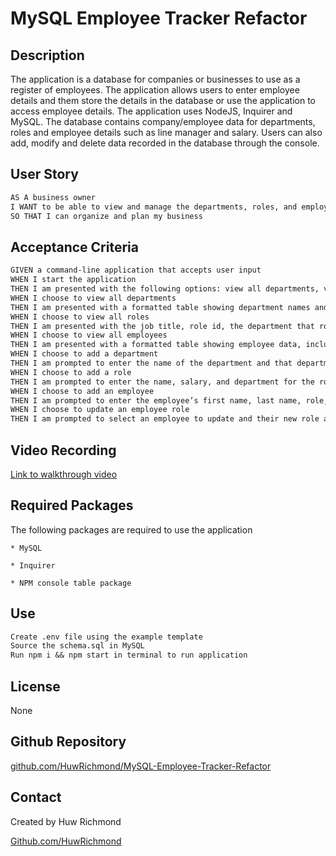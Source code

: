 # MySQL Employee Tracker Refactor

## Description

The application is a database for companies or businesses to use as a register of employees. The application allows users to enter employee details and them store the details in the database or use the application to access employee details. The application uses NodeJS, Inquirer and MySQL. The database contains company/employee data for departments, roles and employee details such as line manager and salary. Users can also add, modify and delete data recorded in the database through the console.

## User Story

```md
AS A business owner
I WANT to be able to view and manage the departments, roles, and employees in my company
SO THAT I can organize and plan my business
```

## Acceptance Criteria

```md
GIVEN a command-line application that accepts user input
WHEN I start the application
THEN I am presented with the following options: view all departments, view all roles, view all employees, add a department, add a role, add an employee, and update an employee role
WHEN I choose to view all departments
THEN I am presented with a formatted table showing department names and department ids
WHEN I choose to view all roles
THEN I am presented with the job title, role id, the department that role belongs to, and the salary for that role
WHEN I choose to view all employees
THEN I am presented with a formatted table showing employee data, including employee ids, first names, last names, job titles, departments, salaries, and managers that the employees report to
WHEN I choose to add a department
THEN I am prompted to enter the name of the department and that department is added to the database
WHEN I choose to add a role
THEN I am prompted to enter the name, salary, and department for the role and that role is added to the database
WHEN I choose to add an employee
THEN I am prompted to enter the employee’s first name, last name, role, and manager, and that employee is added to the database
WHEN I choose to update an employee role
THEN I am prompted to select an employee to update and their new role and this information is updated in the database 
```

## Video Recording

[Link to walkthrough video](https://drive.google.com/file/d/1fP7U1wyRgLkOq--SW548SFneHmUduhgH/view?usp=sharing)

## Required Packages

The following packages are required to use the application

    * MySQL

    * Inquirer

    * NPM console table package

## Use

```md
Create .env file using the example template
Source the schema.sql in MySQL
Run npm i && npm start in terminal to run application
```

## License 
   
   None

## Github Repository
 [github.com/HuwRichmond/MySQL-Employee-Tracker-Refactor](https://github.com/HuwRichmond/MySQL-Employee-Tracker-Refactor)

## Contact

Created by Huw Richmond

[Github.com/HuwRichmond](https://github.com/HuwRichmond)


